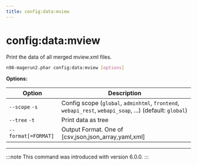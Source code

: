 ```yaml
---
title: config:data:mview
---
```


# config:data:mview

Print the data of all merged mview.xml files.

```sh
n98-magerun2.phar config:data:mview [options]
```

**Options:**

| Option              | Description                                                                                             |
|---------------------|---------------------------------------------------------------------------------------------------------|
| `--scope` `-s`      | Config scope (`global`, `adminhtml`, `frontend`, `webapi_rest`, `webapi_soap`, ...) (default: `global`) |
| `--tree` `-t`       | Print data as tree                                                                                      |
| `--format[=FORMAT]` | Output Format. One of [csv,json,json_array,yaml,xml]                                                    |


---

:::note
This command was introduced with version 6.0.0.
:::
